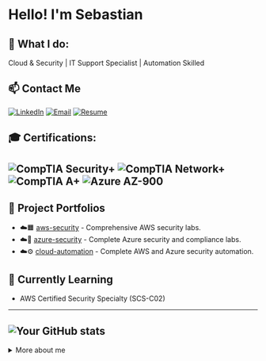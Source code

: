 # Hello! I'm Sebastian
## 💼 What I do:
Cloud & Security | IT Support Specialist | Automation Skilled
<br>
## 📫 Contact Me
[![LinkedIn](https://img.shields.io/badge/LinkedIn-blue?logo=linkedin&logoColor=white&style=for-the-badge)](https://linkedin.com/in/sebastiansilc)
[![Email](https://img.shields.io/badge/Email-grey?logo=gmail&logoColor=white&style=for-the-badge)](mailto:sebastian@playbookvisualarts.com)
[![Resume](https://img.shields.io/badge/RESUME-0078D4?style=for-the-badge)](https://drive.google.com/file/d/1mZx61C-Dzqzedsh5I0SLu_YJVoeqJRdY/view?usp=drive_link)
<br>
## 🎓 Certifications:
![CompTIA Security+](https://img.shields.io/badge/COMPTIA%20SECURITY+-ED6C47?style=for-the-badge&logo=bitwarden&logoColor=white)
![CompTIA Network+](https://img.shields.io/badge/COMPTIA%20NETWORK+-F7941E?style=for-the-badge&logo=openvpn&logoColor=white)
![CompTIA A+](https://img.shields.io/badge/COMPTIA%20A+-0079C1?style=for-the-badge&logo=intel&logoColor=white)
![Azure AZ-900](https://img.shields.io/badge/AZURE%20AZ--900-0078D4?style=for-the-badge&logo=cloudflare&logoColor=white)
<br>
---
## 🔭 Project Portfolios
- ☁️🟧 [aws-security](https://github.com/AWS-Security-Portfolio) - Comprehensive AWS security labs.
- ☁️🔵 [azure-security](https://github.com/Azure-Security-Portfolio) - Complete Azure security and compliance labs.
- ☁️⚙️ [cloud-automation](https://github.com/Cloud-Automation-Portfolio) - Complete AWS and Azure security automation.
## 🌱 Currently Learning
- AWS Certified Security Specialty (SCS-C02) 
---
![Your GitHub stats](https://github-readme-stats.vercel.app/api?username=SebaSilC&show_icons=true)
---

<details>
  <summary>More about me</summary>

  Originally from Chile, I have been traveling the world and living abroad since 2015. Living in Berlin since June 2017. I finished my master's in Filmmaking in 2014.

  🌍 [sebastiansilc.com](https://www.sebastiansilc.com)  
Languages: English (C2) /  German (B2) / Spanish (Native)
</details>

